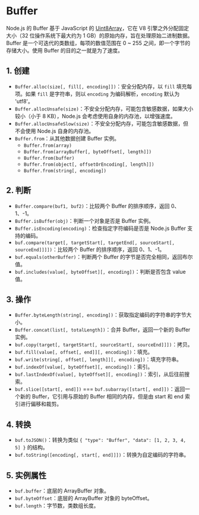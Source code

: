 # Buffer

Node.js 的 Buffer 基于 JavaScript 的 [Uint8Array](https://developer.mozilla.org/en-US/docs/Web/JavaScript/Reference/Global_Objects/Uint8Array)，它在 V8 引擎之外分配固定大小（32 位操作系统下最大约为 1 GB）的原始内存，旨在处理原始二进制数据。Buffer 是一个可迭代的类数组，每项的数值范围在 0 ~ 255 之间，即一个字节的存储大小。使用 Buffer 的目的之一就是为了速度。

## 1. 创建

- `Buffer.alloc(size[, fill[, encoding]])`：安全分配内存，以 `fill` 填充每项。如果 `fill` 是字符串，则以 `encoding` 为编码解析，`encoding` 默认为 'utf8'。
- `Buffer.allocUnsafe(size)`：不安全分配内存，可能包含敏感数据，如果大小较小（小于 8 KB），Node.js 会考虑使用自身的内存池，以增强速度。
- `Buffer.allocUnsafeSlow(size)`：不安全分配内存，可能包含敏感数据，但不会使用 Node.js 自身的内存池。
- `Buffer.from`：从其他数据创建 Buffer 实例。
  - `Buffer.from(array)`
  - `Buffer.from(arrayBuffer[, byteOffset[, length]])`
  - `Buffer.from(buffer)`
  - `Buffer.from(object[, offsetOrEncoding[, length]])`
  - `Buffer.from(string[, encoding])`

## 2. 判断

- `Buffer.compare(buf1, buf2)`：比较两个 Buffer 的排序顺序，返回 0、1、-1。
- `Buffer.isBuffer(obj)`：判断一个对象是否是 Buffer 实例。
- `Buffer.isEncoding(encoding)`：检查指定字符编码是否是 Node.js Buffer 支持的编码。
- `buf.compare(target[, targetStart[, targetEnd[, sourceStart[, sourceEnd]]]])`：比较两个 Buffer 的排序顺序，返回 0、1、-1。
- `buf.equals(otherBuffer)`：判断两个 Buffer 的字节是否完全相同，返回布尔值。
- `buf.includes(value[, byteOffset][, encoding])`：判断是否包含 value 值。

## 3. 操作

- `Buffer.byteLength(string[, encoding])`：获取指定编码的字符串的字节大小。
- `Buffer.concat(list[, totalLength])`：合并 Buffer，返回一个新的 Buffer 实例。
- `buf.copy(target[, targetStart[, sourceStart[, sourceEnd]]])`：拷贝。
- `buf.fill(value[, offset[, end]][, encoding])`：填充。
- `buf.write(string[, offset[, length]][, encoding])`：填充字符串。
- `buf.indexOf(value[, byteOffset][, encoding])`：索引。
- `buf.lastIndexOf(value[, byteOffset][, encoding])`：索引，从后往前搜索。
- `buf.slice([start[, end]])` === `buf.subarray([start[, end]])`：返回一个新的 Buffer，它引用与原始的 Buffer 相同的内存，但是由 start 和 end 索引进行偏移和裁剪。

## 4. 转换

- `buf.toJSON()`：转换为类似 `{ "type": "Buffer", "data": [1, 2, 3, 4, 5] }` 的结构。
- `buf.toString([encoding[, start[, end]]])`：转换为自定编码的字符串。

## 5. 实例属性

- `buf.buffer`：底层的 ArrayBuffer 对象。
- `buf.byteOffset`：底层的 ArrayBuffer 对象的 byteOffset。
- `buf.length`：字节数，类数组长度。
